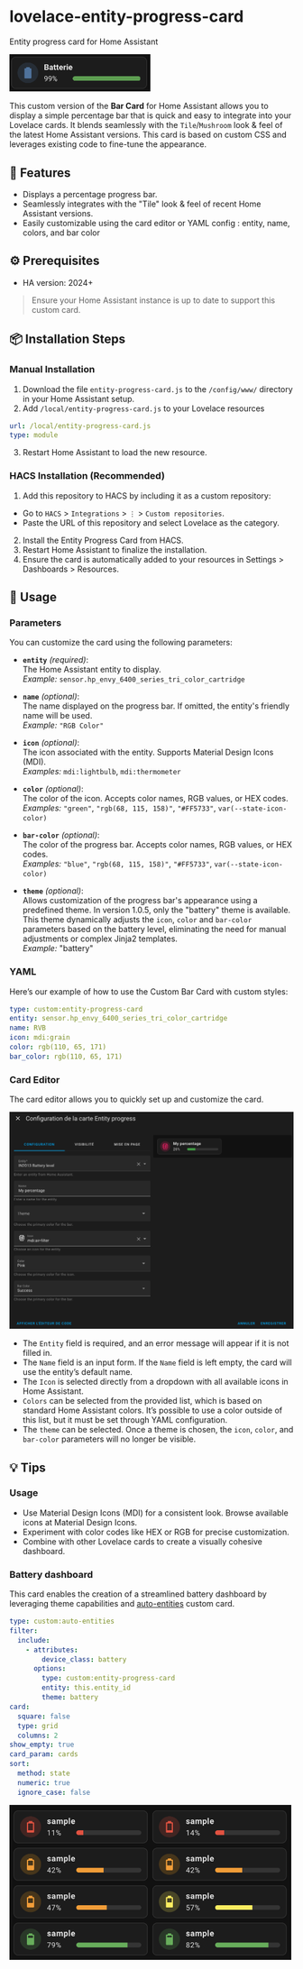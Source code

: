 # lovelace-entity-progress-card
Entity progress card for Home Assistant

<img src="example.png" alt="Image title" width="250"/>

This custom version of the **Bar Card** for Home Assistant allows you to display a simple percentage bar that is quick and easy to integrate into your Lovelace cards. It blends seamlessly with the `Tile`/`Mushroom` look & feel of the latest Home Assistant versions. This card is based on custom CSS and leverages existing code to fine-tune the appearance.

## 🚀 Features
- Displays a percentage progress bar.
- Seamlessly integrates with the "Tile" look & feel of recent Home Assistant versions.
- Easily customizable using the card editor or YAML config : entity, name, colors, and bar color
  
## ⚙️ Prerequisites

- HA version: 2024+
> Ensure your Home Assistant instance is up to date to support this custom card.

## 📦 Installation Steps
### Manual Installation

1. Download the file `entity-progress-card.js` to the `/config/www/` directory in your Home Assistant setup.
2. Add `/local/entity-progress-card.js` to your Lovelace resources
```yaml
url: /local/entity-progress-card.js
type: module
```
3. Restart Home Assistant to load the new resource.

### HACS Installation (Recommended)

1. Add this repository to HACS by including it as a custom repository:
  - Go to `HACS` > `Integrations` > `⋮` > `Custom repositories`.
  - Paste the URL of this repository and select Lovelace as the category.
2. Install the Entity Progress Card from HACS.
3. Restart Home Assistant to finalize the installation.
4. Ensure the card is automatically added to your resources in Settings > Dashboards > Resources.


## 📝 Usage
### Parameters

You can customize the card using the following parameters:

- **`entity`** *(required)*:  
  The Home Assistant entity to display.  
  *Example:* `sensor.hp_envy_6400_series_tri_color_cartridge`

- **`name`** *(optional)*:  
  The name displayed on the progress bar. If omitted, the entity's friendly name will be used.  
  *Example:* `"RGB Color"`

- **`icon`** *(optional)*:  
  The icon associated with the entity. Supports Material Design Icons (MDI).  
  *Examples:* `mdi:lightbulb`, `mdi:thermometer`

- **`color`** *(optional)*:  
  The color of the icon. Accepts color names, RGB values, or HEX codes.  
  *Examples:* `"green"`, `"rgb(68, 115, 158)"`, `"#FF5733"`, `var(--state-icon-color)`

- **`bar-color`** *(optional)*:  
  The color of the progress bar. Accepts color names, RGB values, or HEX codes.  
  *Examples:* `"blue"`, `"rgb(68, 115, 158)"`, `"#FF5733"`, `var(--state-icon-color)`

- **`theme`** *(optional)*:  
  Allows customization of the progress bar's appearance using a predefined theme.
  In version 1.0.5, only the "battery" theme is available.
  This theme dynamically adjusts the `icon`, `color` and `bar-color` parameters based on the battery level, eliminating the need for manual adjustments or complex Jinja2 templates.  
  *Example:* "battery"

### YAML
Here’s our example of how to use the Custom Bar Card with custom styles:

```yaml
type: custom:entity-progress-card
entity: sensor.hp_envy_6400_series_tri_color_cartridge
name: RVB
icon: mdi:grain
color: rgb(110, 65, 171)
bar_color: rgb(110, 65, 171)
```

### Card Editor
The card editor allows you to quickly set up and customize the card.

![Editor](editor.png)

- The `Entity` field is required, and an error message will appear if it is not filled in.
- The `Name` field is an input form. If the `Name` field is left empty, the card will use the entity’s default name.
- The `Icon` is selected directly from a dropdown with all available icons in Home Assistant.
- `Colors` can be selected from the provided list, which is based on standard Home Assistant colors. It’s possible to use a color outside of this list, but it must be set through YAML configuration.
- The `theme` can be selected. Once a theme is chosen, the `icon`, `color`, and `bar-color` parameters will no longer be visible.

## 💡 Tips
### Usage

- Use Material Design Icons (MDI) for a consistent look. Browse available icons at Material Design Icons.
- Experiment with color codes like HEX or RGB for precise customization.
- Combine with other Lovelace cards to create a visually cohesive dashboard.

### Battery dashboard

This card enables the creation of a streamlined battery dashboard by leveraging theme capabilities and [auto-entities](https://github.com/thomasloven/lovelace-auto-entities) custom card.

```yaml
type: custom:auto-entities
filter:
  include:
    - attributes:
        device_class: battery
      options:
        type: custom:entity-progress-card
        entity: this.entity_id
        theme: battery
card:
  square: false
  type: grid
  columns: 2
show_empty: true
card_param: cards
sort:
  method: state
  numeric: true
  ignore_case: false
```

<img src="./battery_dashboard.png" alt="Image title" width="500"/>
